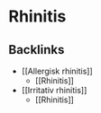 # Rhinitis

## Backlinks
* [[Allergisk rhinitis]]
	* [[Rhinitis]]
* [[Irritativ rhinitis]]
	* [[Rhinitis]]

<!-- {BearID:353C239B-5007-48F5-B824-77AD5086B06A-3083-0000095CB5B06E40} -->
